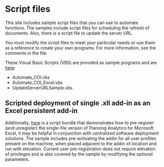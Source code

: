 # Script files

This site includes sample script files that you can use to automate functions. The samples include script files for scheduling the refresh of documents. Also, there is a script file to update the server URL.

You must modify the script files to meet your particular needs or use them as a reference to create your own programs. For more information, see the comments in the file.

These Visual Basic Scripts (VBS) are provided as sample programs and are [here](https://github.com/IBM/paxapi/raw/master/attachments/Automation.zip):

* Automate_COI.vbs
* Automate_COI_Excel.vbs
* UpdateServerURLSample.vbs

## Scripted deployment of single .xll add-in as an Excel persistent add-in

Additionally, [here](https://github.com/IBM/paxapi/raw/master/attachments/scripted_registration_sample.zip) is a script bundle that demonstrates how to pre-register (and unregister) the single-file version of Planning Analytics for Microsoft Excel, it may be helpful in conjunction with centralized software deployment solutions.  The sample includes pre-activating the addin for all user profiles present on the machine, when placed adjacent to the addin xll location and run with elevation.  Current user pre-registration does not require elevation of privileges and is also covered by the sample by modifying the optional parameters.
